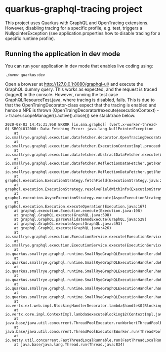 # quarkus-graphql-tracing project

This project uses Quarkus with GraphQL and OpenTracing extensions. However, disabling tracing 
for a specific profile, e.g. test, triggers a NullpointerException (see application.properties how 
to disable tracing for a specific runtime profile).

## Running the application in dev mode

You can run your application in dev mode that enables live coding using:
```
./mvnw quarkus:dev
```

Open a browser at http://127.0.0.1:8080/graphql-ui/ and execute the GraphQL dummy query. This works 
as expected, and the request is traced (logged) in the console. However, running the test case 
GraphQLResourceTest.java, where tracing is disabled, fails. This is due to that the OpenTraingDecorator-class expect that the tracing is 
enabled and hence a NPE is thrown (OpenTraingDecorator#execute(executionContext) -> tracer.scopeManager().active().close()) see stacktrace below.

```
2020-08-03 14:45:31,968 ERROR [io.sma.graphql] (vert.x-worker-thread-0) SRGQL012000: Data Fetching Error: java.lang.NullPointerException
	at io.smallrye.graphql.execution.datafetcher.decorator.OpenTracingDecorator.execute(OpenTracingDecorator.java:77)
	at io.smallrye.graphql.execution.datafetcher.ExecutionContextImpl.proceed(ExecutionContextImpl.java:66)
	at io.smallrye.graphql.execution.datafetcher.AbstractDataFetcher.execute(AbstractDataFetcher.java:144)
	at io.smallrye.graphql.execution.datafetcher.ReflectionDataFetcher.get(ReflectionDataFetcher.java:72)
	at io.smallrye.graphql.execution.datafetcher.ReflectionDataFetcher.get(ReflectionDataFetcher.java:22)
	at graphql.execution.ExecutionStrategy.fetchField(ExecutionStrategy.java:277)
	at graphql.execution.ExecutionStrategy.resolveFieldWithInfo(ExecutionStrategy.java:202)
	at graphql.execution.AsyncExecutionStrategy.execute(AsyncExecutionStrategy.java:74)
	at graphql.execution.Execution.executeOperation(Execution.java:167)
	at graphql.execution.Execution.execute(Execution.java:108)
	at graphql.GraphQL.execute(GraphQL.java:598)
	at graphql.GraphQL.parseValidateAndExecute(GraphQL.java:529)
	at graphql.GraphQL.executeAsync(GraphQL.java:493)
	at graphql.GraphQL.execute(GraphQL.java:426)
	at io.smallrye.graphql.execution.ExecutionService.execute(ExecutionService.java:124)
	at io.smallrye.graphql.execution.ExecutionService.execute(ExecutionService.java:96)
	at io.quarkus.smallrye.graphql.runtime.SmallRyeGraphQLExecutionHandler.doRequest(SmallRyeGraphQLExecutionHandler.java:164)
	at io.quarkus.smallrye.graphql.runtime.SmallRyeGraphQLExecutionHandler.doRequest(SmallRyeGraphQLExecutionHandler.java:157)
	at io.quarkus.smallrye.graphql.runtime.SmallRyeGraphQLExecutionHandler.handlePost(SmallRyeGraphQLExecutionHandler.java:100)
	at io.quarkus.smallrye.graphql.runtime.SmallRyeGraphQLExecutionHandler.doHandle(SmallRyeGraphQLExecutionHandler.java:81)
	at io.quarkus.smallrye.graphql.runtime.SmallRyeGraphQLExecutionHandler.handle(SmallRyeGraphQLExecutionHandler.java:59)
	at io.quarkus.smallrye.graphql.runtime.SmallRyeGraphQLExecutionHandler.handle(SmallRyeGraphQLExecutionHandler.java:35)
	at io.vertx.ext.web.impl.BlockingHandlerDecorator.lambda$handle$0(BlockingHandlerDecorator.java:48)
	at io.vertx.core.impl.ContextImpl.lambda$executeBlocking$2(ContextImpl.java:313)
	at java.base/java.util.concurrent.ThreadPoolExecutor.runWorker(ThreadPoolExecutor.java:1128)
	at java.base/java.util.concurrent.ThreadPoolExecutor$Worker.run(ThreadPoolExecutor.java:628)
	at io.netty.util.concurrent.FastThreadLocalRunnable.run(FastThreadLocalRunnable.java:30)
	at java.base/java.lang.Thread.run(Thread.java:834)

```
